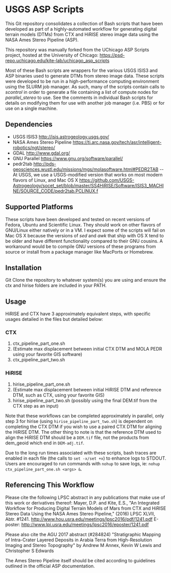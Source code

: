 # USGS ASP Scripts #
This Git repository consolidates a collection of Bash scripts that have been developed as part of a highly-automated workflow for generating digital terrain models (DTMs) from CTX and HiRISE stereo image data using the NASA Ames Stereo Pipeline (ASP).

This repository was manually forked from the UChicago ASP Scripts project, hosted at the University of Chicago: https://psd-repo.uchicago.edu/kite-lab/uchicago_asp_scripts

Most of these Bash scripts are wrappers for the various USGS ISIS3 and ASP binaries used to generate DTMs from stereo image data. These scripts were developed to be run in a high-performance computing environment using the SLURM job manager. As such, many of the scripts contain calls to *scontrol* in order to generate a file containing a list of compute nodes for *parallel_stereo* to use. See the comments in individual Bash scripts for details on modifying them for use with another job manager (i.e. PBS) or for use on a single machine.

## Dependencies ##
- USGS ISIS3 <http://isis.astrogeology.usgs.gov/>
- NASA Ames Stereo Pipeline <https://ti.arc.nasa.gov/tech/asr/intelligent-robotics/ngt/stereo/>
- GDAL <http://www.gdal.org/>
- GNU Parallel <https://www.gnu.org/software/parallel/>
- pedr2tab <http://pds-geosciences.wustl.edu/missions/mgs/molasoftware.html#PEDR2TAB>
-- At USGS, we use a USGS-modified version that works on most modern flavors of Linux, and Mac OS X <https://github.com/USGS-Astrogeology/socet_set/blob/master/SS4HiRISE/Software/ISIS3_MACHINE/SOURCE_CODE/pedr2tab.PCLINUX.f>

## Supported Platforms ##
These scripts have been developed and tested on recent versions of Fedora, Ubuntu and Scientific Linux. They should work on other flavors of GNU/Linux either natively or in a VM.
I expect some of the scripts will fail on Mac OS X because the versions of *sed* and *awk* that ship with OS X tend to be older and have different functionality compared to their GNU cousins. A workaround would be to compile GNU versions of these programs from source or install from a package manager like MacPorts or Homebrew.

## Installation ##
Git Clone the repository to whatever system(s) you are using and ensure the ctx and hirise folders are included in your PATH.

## Usage ##
HiRISE and CTX have 3 approximately equivalent steps, with specific usages detailed in the files but detailed below:

### CTX ###
1. ctx_pipeline_part_one.sh
2. (Estimate max displacement between initial CTX DTM and MOLA PEDR using your favorite GIS software)
3. ctx_pipeline_part_two.sh

### HiRISE ###
1. hirise_pipeline_part_one.sh
2. (Estimate max displacement between initial HiRISE DTM and reference DTM, such as CTX, using your favorite GIS)
3. hirise_pipeline_part_two.sh (possibly using the final DEM.tif from the CTX step as an input)

Note that these workflows can be completed approximately in parallel, only step 3 for hirise (using `hirise_pipeline_part_two.sh`) is dependent on completing the CTX DTM if you wish to
use a paired CTX DTM for aligning the HiRISE DTM. The other thing to note is that the reference DTM used to align the HiRISE DTM should be a `DEM.tif` file, not the products from dem_geoid which end in `DEM-adj.tif`.

Due to the long run times associated with these scripts, bash traces are enabled in each file (the calls to `set -x/set +x`) to enhance logs to STDOUT.
Users are encouraged to run commands with `nohup` to save logs, ie: `nohup ctx_pipeline_part_one.sh <args> &`.


## Referencing This Workflow ##
Please cite the following LPSC abstract in any publications that make use of this work or derivatives thereof:
Mayer, D.P. and Kite, E.S., "An Integrated Workflow for Producing Digital Terrain Models of Mars from CTX and HiRISE Stereo Data Using the NASA Ames Stereo Pipeline," (2016) LPSC XLVII, Abtr. #1241. <http://www.hou.usra.edu/meetings/lpsc2016/pdf/1241.pdf>
E-poster: <http://www.lpi.usra.edu/meetings/lpsc2016/eposter/1241.pdf>

Please also cite the AGU 2017 abstract (#284824) "Stratigraphic Mapping of Intra-Crater Layered Deposits in Arabia Terra from High-Resolution Imaging and Stereo Topography" by Andrew M Annex, Kevin W Lewis and Christopher S Edwards

The Ames Stereo Pipeline itself should be cited according to guidelines outlined in the official ASP documentation.
